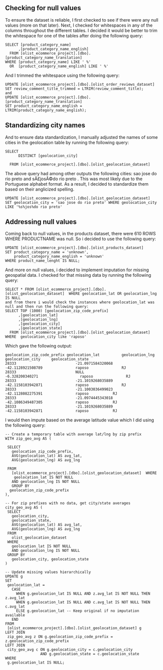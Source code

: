 ## Checking for null values
To ensure the dataset is reliable, I first checked to see if there were any null values (more on that later). Next, I checked for whitespaces in any of the columns throughout the different tables. I decided it would be better to trim the whitespace for one of the tables after doing the following query: 

``` 
SELECT [product_category_name]
      ,[product_category_name_english]
  FROM [olist_ecommerce_project].[dbo].[product_category_name_translation]
WHERE [product_category_name] LIKE ' %'
  OR  [product_category_name_english] LIKE ' %'
```

And I trimmed the whitespace using the following query:

``` 
UPDATE [olist_ecommerce_project].[dbo].[olist_order_reviews_dataset]
SET review_comment_title_trimmed = LTRIM(review_comment_title); 
and 
UPDATE [olist_ecommerce_project].[dbo].[product_category_name_translation]
SET product_category_name_english = LTRIM(product_category_name_english); 
```

## Standardizing city names
And to ensure data standardization, I manually adjusted the names of some cities in the geolocation table by running the following query:

``` 
SELECT 
      DISTINCT [geolocation_city]

  FROM [olist_ecommerce_project].[dbo].[olist_geolocation_dataset]
```
  
The above query had among other outputs the following cities: sao jose do rio preto and sÃ£josÃ©do rio preto . This was most likely due to the Portuguese alphabet format. As a result, I decided to standardize them based on their anglicized spelling.

``` 
UPDATE [olist_ecommerce_project].[dbo].[olist_geolocation_dataset]
SET geolocation_city = 'sao jose do rio preto' WHERE geolocation_city LIKE '%s%jos%do rio preto' 
```

## Addressing null values
Coming back to null values, in the products dataset, there were 610 ROWS WHERE
PRODUCTNAME was null. So i decided to use the following query:

``` 
UPDATE [olist_ecommerce_project].[dbo].[olist_products_dataset]
SET product_category_name = 'unknown',
    product_category_name_english = 'unknown'
WHERE product_name_lenght IS NULL;
```

And more on null values, i decided to implement imputation for missing geospatial data. I checked for that missing data by running the following query: 

``` 
SELECT * FROM [olist_ecommerce_project].[dbo].[olist_geolocation_dataset]  WHERE geolocation_lat OR geolocation_lng IS NULL 
and from there i would check the instances where geolocation_lat was null and then run the following query: 
SELECT TOP (1000) [geolocation_zip_code_prefix]
      ,[geolocation_lat]
      ,[geolocation_lng]
      ,[geolocation_city]
      ,[geolocation_state]
  FROM [olist_ecommerce_project].[dbo].[olist_geolocation_dataset]   WHERE  geolocation_city like 'raposo'
```

Which gave the following output:

``` 
geolocation_zip_code_prefix	geolocation_lat	         geolocation_lng	      geolocation_city	   geolocation_state
28333	                        -21.0971584320068	        -42.1128921508789	            raposo               RJ
28333	                        NULL	                    -6.328200340271	                  raposo               RJ
28333	                        -21.1019268035889	        -42.1158103942871	            raposo               RJ
28333	                        -21.1003036499023	        -42.1128082275391	            raposo	         RJ
28333	                        -21.0974445343018	        -42.1086349487305	            raposo	         RJ
28333	                        -21.1019268035889	        -42.1158103942871	            raposo	         RJ
```


 I would then impute based on the average latitude value which I did using the following query:

 ``` 
-- Create a temporary table with average lat/lng by zip prefix
WITH zip_geo_avg AS (

  SELECT 
    geolocation_zip_code_prefix,
    AVG(geolocation_lat) AS avg_lat,
    AVG(geolocation_lng) AS avg_lng
    
  FROM 
    [olist_ecommerce_project].[dbo].[olist_geolocation_dataset]  WHERE 
     geolocation_lat IS NOT NULL
    AND geolocation_lng IS NOT NULL
    GROUP BY
   geolocation_zip_code_prefix
),

-- For zip prefixes with no data, get city/state averages
city_geo_avg AS (
  SELECT 
    geolocation_city,
    geolocation_state,
    AVG(geolocation_lat) AS avg_lat,
    AVG(geolocation_lng) AS avg_lng
  FROM 
    olist_geolocation_dataset
  WHERE 
    geolocation_lat IS NOT NULL
    AND geolocation_lng IS NOT NULL
  GROUP BY 
    geolocation_city, geolocation_state
)

-- Update missing values hierarchically
UPDATE g
SET 
  geolocation_lat = 
    CASE 
      WHEN g.geolocation_lat IS NULL AND z.avg_lat IS NOT NULL THEN z.avg_lat
      WHEN g.geolocation_lat IS NULL AND c.avg_lat IS NOT NULL THEN c.avg_lat
      ELSE g.geolocation_lat -- Keep original if no imputation available
    END
FROM 
  [olist_ecommerce_project].[dbo].[olist_geolocation_dataset] g
LEFT JOIN 
  zip_geo_avg z ON g.geolocation_zip_code_prefix = z.geolocation_zip_code_prefix
LEFT JOIN 
  city_geo_avg c ON g.geolocation_city = c.geolocation_city 
                 AND g.geolocation_state = c.geolocation_state
WHERE 
  g.geolocation_lat IS NULL;
```
